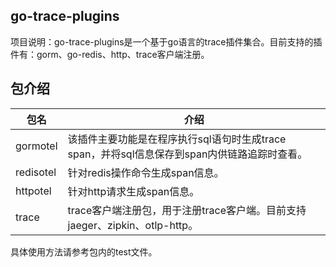 ## go-trace-plugins
项目说明：go-trace-plugins是一个基于go语言的trace插件集合。目前支持的插件有：gorm、go-redis、http、trace客户端注册。

## 包介绍
| 包名        | 介绍                                                       |
|-----------|----------------------------------------------------------|
| gormotel  | 该插件主要功能是在程序执行sql语句时生成trace span，并将sql信息保存到span内供链路追踪时查看。 |
| redisotel | 针对redis操作命令生成span信息。                                     |
| httpotel  | 针对http请求生成span信息。                                        |
| trace     | trace客户端注册包，用于注册trace客户端。目前支持jaeger、zipkin、otlp-http。    |

具体使用方法请参考包内的test文件。